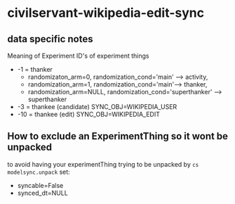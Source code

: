 civilservant-wikipedia-edit-sync
================================

## data specific notes
Meaning of Experiment ID's of experiment things
+ -1 = thanker 
  + randomizaton_arm=0, randomization_cond='main' --> activity,
  + randomization_arm=1, randomization_cond='main'--> thanker,
  + randomization_arm=NULL, randomization_cond='superthanker' --> superthanker
+ -3 = thankee (candidate) SYNC_OBJ=WIKIPEDIA_USER
+ -10 = thankee (edit)  SYNC_OBJ=WIKIPEDIA_EDIT


## How to exclude an ExperimentThing so it wont be unpacked 
to avoid having your experimentThing trying to be unpacked by `cs modelsync.unpack`
set:
+ syncable=False
+ synced_dt=NULL

